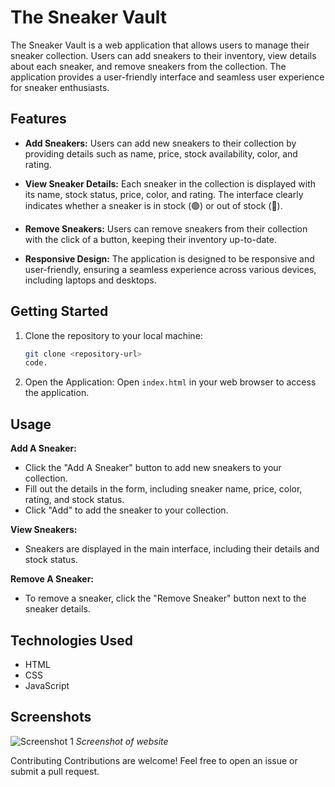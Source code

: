 # The Sneaker Vault

The Sneaker Vault is a web application that allows users to manage their sneaker collection. Users can add sneakers to their inventory, view details about each sneaker, and remove sneakers from the collection. The application provides a user-friendly interface and seamless user experience for sneaker enthusiasts.

## Features

- **Add Sneakers:** Users can add new sneakers to their collection by providing details such as name, price, stock availability, color, and rating.
  
- **View Sneaker Details:** Each sneaker in the collection is displayed with its name, stock status, price, color, and rating. The interface clearly indicates whether a sneaker is in stock (🟢) or out of stock (🔴).
  
- **Remove Sneakers:** Users can remove sneakers from their collection with the click of a button, keeping their inventory up-to-date.
  
- **Responsive Design:** The application is designed to be responsive and user-friendly, ensuring a seamless experience across various devices, including laptops and desktops.

## Getting Started

1. Clone the repository to your local machine:

   ```bash
   git clone <repository-url>
   code.


2. Open the Application:
Open `index.html` in your web browser to access the application.

## Usage

**Add A Sneaker:**
- Click the "Add A Sneaker" button to add new sneakers to your collection.
- Fill out the details in the form, including sneaker name, price, color, rating, and stock status.
- Click "Add" to add the sneaker to your collection.

**View Sneakers:**
- Sneakers are displayed in the main interface, including their details and stock status.

**Remove A Sneaker:**
- To remove a sneaker, click the "Remove Sneaker" button next to the sneaker details.

## Technologies Used

- HTML
- CSS
- JavaScript

## Screenshots

![Screenshot 1]((image.png))
*Screenshot of website*


Contributing
Contributions are welcome! Feel free to open an issue or submit a pull request.

